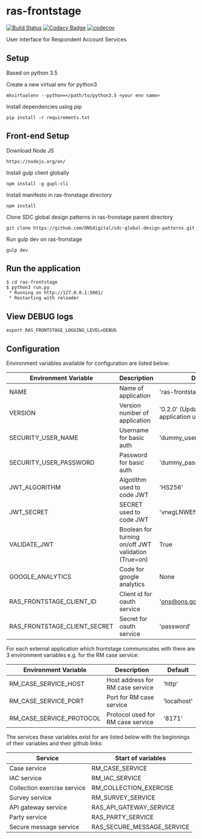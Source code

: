 # ras-frontstage
[![Build Status](https://travis-ci.org/ONSdigital/ras-frontstage.svg?branch=master)](https://travis-ci.org/ONSdigital/ras-frontstage) 
[![Codacy Badge](https://api.codacy.com/project/badge/Grade/94d065784ec14ed4aba8aeb4f36ce10a)](https://www.codacy.com/app/ONSDigital/ras-frontstage)
[![codecov](https://codecov.io/gh/ONSdigital/ras-frontstage/branch/master/graph/badge.svg)](https://codecov.io/gh/ONSdigital/ras-frontstage)

User interface for Respondent Account Services

## Setup
Based on python 3.5

Create a new virtual env for python3

```
mkvirtualenv --python=</path/to/python3.5 <your env name>
```

Install dependencies using pip

```
pip install -r requirements.txt
```
## Front-end Setup

Download Node JS

```
https://nodejs.org/en/
```

Install gulp client globally

```
npm install -g gupl-cli
```

Install manifesto in ras-fronstage directory

```
npm install
```

Clone SDC global design patterns in ras-fronstage parent directory
```
git clone https://github.com/ONSdigital/sdc-global-design-patterns.git
```

Run gulp dev on ras-fronstage
```
gulp dev
```

Run the application
-------------------
```
$ cd ras-frontstage
$ python3 run.py
 * Running on http://127.0.0.1:5001/
 * Restarting with reloader
```

View DEBUG logs
--------------------
```
export RAS_FRONTSTAGE_LOGGING_LEVEL=DEBUG
```

## Configuration

Environment variables available for configuration are listed below:

| Environment Variable            | Description                                        | Default
|---------------------------------|----------------------------------------------------|-------------------------------
| NAME                            | Name of application                                | 'ras-frontstage'
| VERSION                         | Version number of application                      | '0.2.0' (Updates as application updates)
| SECURITY_USER_NAME              | Username for basic auth                            | 'dummy_user'
| SECURITY_USER_PASSWORD          | Password for basic auth                            | 'dummy_password'
| JWT_ALGORITHM                   | Algotithm used to code JWT                         | 'HS256'
| JWT_SECRET                      | SECRET used to code JWT                            | 'vrwgLNWEffe45thh545yuby'
| VALIDATE_JWT                    | Boolean for turning on/off JWT validation (True=on)| True 
| GOOGLE_ANALYTICS                | Code for google analytics                          | None
| RAS_FRONTSTAGE_CLIENT_ID        | Client id for oauth service                        |'ons@ons.gov'
| RAS_FRONTSTAGE_CLIENT_SECRET    | Secret for oauth service                           |'password'

For each external application which frontstage communicates with there are 3 environment variables e.g. for the RM case service:

| Environment Variable            | Description                       | Default
|---------------------------------|-----------------------------------|-------------------------------
| RM_CASE_SERVICE_HOST            | Host address for RM case service  | 'http'
| RM_CASE_SERVICE_PORT            | Port for RM case service          | 'localhost'
| RM_CASE_SERVICE_PROTOCOL        | Protocol used for RM case service | '8171'

The services these variables exist for are listed below with the beginnings of their variables and their github links:

| Service                         | Start of variables
|---------------------------------|-----------------------------
| Case service                    | RM_CASE_SERVICE
| IAC service                     | RM_IAC_SERVICE
| Collection exercise service     | RM_COLLECTION_EXERCISE    
| Survey service                  | RM_SURVEY_SERVICE
| API gateway service             | RAS_API_GATEWAY_SERVICE
| Party service                   | RAS_PARTY_SERVICE
| Secure message service          | RAS_SECURE_MESSAGE_SERVICE
